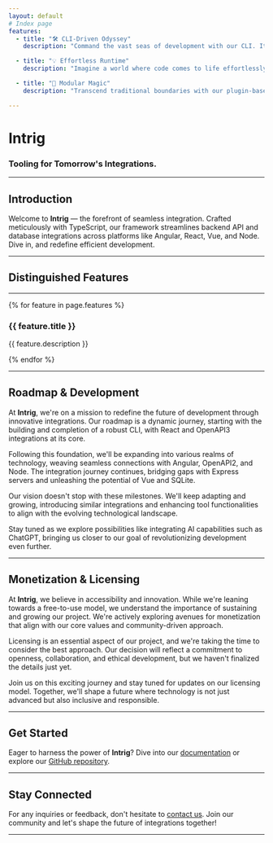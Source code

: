 ```yaml
---
layout: default
# Index page
features:
  - title: "🛠️ CLI-Driven Odyssey"
    description: "Command the vast seas of development with our CLI. It's not just a tool—it's your captain, guiding you through meta-level tasks, code generation, and initialization with confidence and precision."

  - title: "💡 Effortless Runtime"
    description: "Imagine a world where code comes to life effortlessly. With Intrig's runtime utilities, ensure deployments are smooth, efficient, and absolutely poetic."

  - title: "🔌 Modular Magic"
    description: "Transcend traditional boundaries with our plugin-based system. Tailored functionalities for distinct technologies await. From the wonders of OpenAPI3 to the enchantments of React Hooks, harness the power of adaptability."

---
```


# Intrig
### Tooling for Tomorrow's Integrations.

---

## Introduction

Welcome to **Intrig** — the forefront of seamless integration. Crafted meticulously with TypeScript, our framework streamlines backend API and database integrations across platforms like Angular, React, Vue, and Node. Dive in, and redefine efficient development.

---

## **Distinguished Features**

---

<div class="features-row">
  {% for feature in page.features %}
    <div class="feature-column">
        <h3>{{ feature.title }}</h3>
        <p>{{ feature.description }}</p>
    </div>
  {% endfor %}
</div>

---

## Roadmap & Development

At **Intrig**, we're on a mission to redefine the future of development through innovative integrations. Our roadmap is a dynamic journey, starting with the building and completion of a robust CLI, with React and OpenAPI3 integrations at its core.

Following this foundation, we'll be expanding into various realms of technology, weaving seamless connections with Angular, OpenAPI2, and Node. The integration journey continues, bridging gaps with Express servers and unleashing the potential of Vue and SQLite.

Our vision doesn't stop with these milestones. We'll keep adapting and growing, introducing similar integrations and enhancing tool functionalities to align with the evolving technological landscape.

Stay tuned as we explore possibilities like integrating AI capabilities such as ChatGPT, bringing us closer to our goal of revolutionizing development even further.

---


## Monetization & Licensing

At **Intrig**, we believe in accessibility and innovation. While we're leaning towards a free-to-use model, we understand the importance of sustaining and growing our project. We're actively exploring avenues for monetization that align with our core values and community-driven approach.

Licensing is an essential aspect of our project, and we're taking the time to consider the best approach. Our decision will reflect a commitment to openness, collaboration, and ethical development, but we haven't finalized the details just yet.

Join us on this exciting journey and stay tuned for updates on our licensing model. Together, we'll shape a future where technology is not just advanced but also inclusive and responsible.

---

## Get Started

Eager to harness the power of **Intrig**? Dive into our [documentation](#link-to-docs) or explore our [GitHub repository](https://github.com/tiranuom/intrig).

---

## Stay Connected

For any inquiries or feedback, don't hesitate to [contact us](#link-to-contact-page). Join our community and let's shape the future of integrations together!

---

